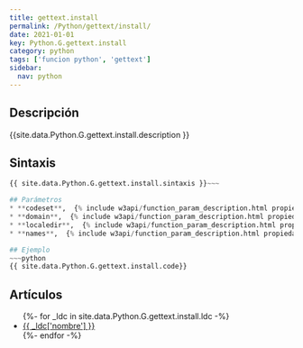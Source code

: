 ```yaml
---
title: gettext.install
permalink: /Python/gettext/install/
date: 2021-01-01
key: Python.G.gettext.install
category: python
tags: ['funcion python', 'gettext']
sidebar: 
  nav: python
---
```


## Descripción
{{site.data.Python.G.gettext.install.description }}

## Sintaxis
~~~python
{{ site.data.Python.G.gettext.install.sintaxis }}~~~

## Parámetros
* **codeset**,  {% include w3api/function_param_description.html propiedad=site.data.Python.G.gettext.install valor="codeset" %}
* **domain**,  {% include w3api/function_param_description.html propiedad=site.data.Python.G.gettext.install valor="domain" %}
* **localedir**,  {% include w3api/function_param_description.html propiedad=site.data.Python.G.gettext.install valor="localedir" %}
* **names**,  {% include w3api/function_param_description.html propiedad=site.data.Python.G.gettext.install valor="names" %}

## Ejemplo
~~~python
{{ site.data.Python.G.gettext.install.code}}
~~~

## Artículos
<ul>
{%- for _ldc in site.data.Python.G.gettext.install.ldc -%}
   <li>
       <a href="{{_ldc['url'] }}">{{ _ldc['nombre'] }}</a>
   </li>
{%- endfor -%}
</ul>
